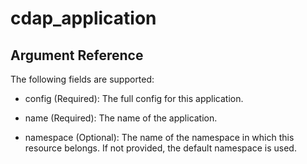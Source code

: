 # cdap_application

## Argument Reference

The following fields are supported:

* config
  (Required):
  The full config for this application.

* name
  (Required):
  The name of the application.

* namespace
  (Optional):
  The name of the namespace in which this resource belongs. If not provided, the default namespace is used.

